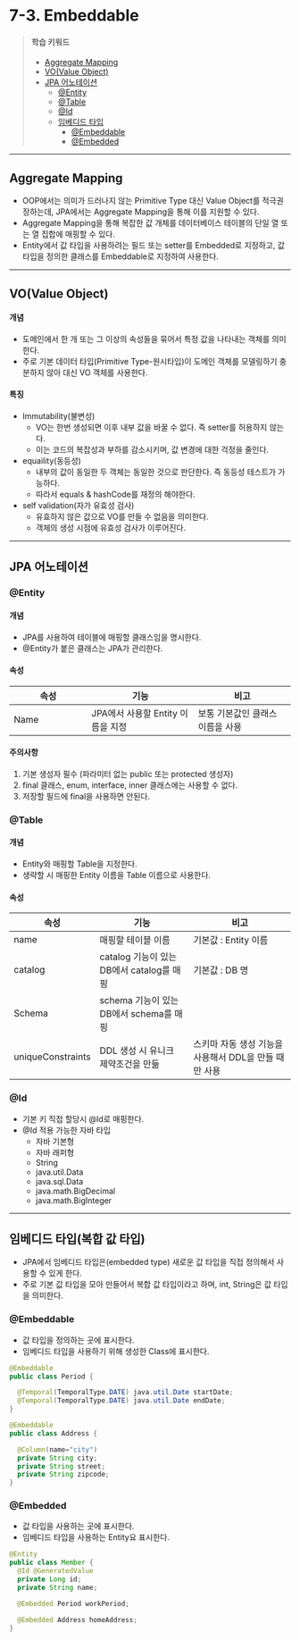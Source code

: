 # 7-3. Embeddable

> #### 학습 키워드
>
> * [Aggregate Mapping](7-3.-embeddable.md#aggregate-mapping)
> * [VO(Value Object)](7-3.-embeddable.md#vo-value-object)
> * [JPA 어노테이션](7-3.-embeddable.md#jpa)
>   * [@Entity](7-3.-embeddable.md#entity)
>   * [@Table](7-3.-embeddable.md#table)
>   * [@Id](7-3.-embeddable.md#id)
>   * [임베디드 타입](7-3.-embeddable.md#undefined-8)
>     * [@Embeddable](7-3.-embeddable.md#embeddable)
>     * [@Embedded](7-3.-embeddable.md#embedded)

***

## Aggregate Mapping

* OOP에서는 의미가 드러나지 않는 Primitive Type 대신 Value Object를 적극권장하는데, JPA에서는 Aggregate Mapping을 통해 이를 지원할 수 있다.
* Aggregate Mapping을 통해 복잡한 값 개체를 데이터베이스 테이블의 단일 열 또는 열 집합에 매핑할 수 있다.
* Entity에서 값 타입을 사용하려는 필드 또는 setter를 Embedded로 지정하고, 값 타입을 정의한 클래스를 Embeddable로 지정하여 사용한다.

***

## VO(Value Object)

#### 개념

* 도메인에서 한 개 또는 그 이상의 속성들을 묶어서 특정 값을 나타내는 객체를 의미한다.
* 주로 기본 데이터 타입(Primitive Type-원시타입)이 도메인 객체를 모델링하기 충분하지 않아 대신 VO 객체를 사용한다.

#### 특징

* Immutability(불변성)
  * VO는 한번 생성되면 이후 내부 값을 바꿀 수 없다. 즉 setter를 허용하지 않는다.
  * 이는 코드의 복잡성과 부하를 감소시키며, 값 변경에 대한 걱정을 줄인다.
* equaility(동등성)
  * 내부의 값이 동일한 두 객체는 동일한 것으로 판단한다. 즉 동등성 테스트가 가능하다.
  * 따라서 equals & hashCode를 재정의 해야한다.
* self validation(자가 유효성 검사)
  * 유효하지 않은 값으로 VO를 만들 수 없음을 의미한다.
  * 객체의 생성 시점에 유효성 검사가 이루어진다.

***

## JPA 어노테이션

### @Entity

#### 개념

* JPA를 사용하여 테이블에 매핑할 클래스임을 명시한다.
* @Entity가 붙은 클래스는 JPA가 관리한다.

#### 속성

<table><thead><tr><th width="123">속성</th><th>기능</th><th>비고</th></tr></thead><tbody><tr><td>Name</td><td>JPA에서 사용할 Entity 이름을 지정</td><td>보통 기본값인 클래스 이름을 사용</td></tr></tbody></table>

#### 주의사항

1. 기본 생성자 필수 (파라미터 없는 public 또는 protected 생성자)
2. final 클래스, enum, interface, inner 클래스에는 사용할 수 없다.
3. 저장할 필드에 final을 사용하면 안된다.

### @Table

#### 개념

* Entity와 매핑할 Table을 지정한다.
* 생략할 시 매핑한 Entity 이름을 Table 이름으로 사용한다.

#### 속성

<table><thead><tr><th width="120">속성</th><th>기능</th><th>비고</th></tr></thead><tbody><tr><td>name</td><td>매핑할 테이블 이름</td><td>기본값 : Entity 이름</td></tr><tr><td>catalog</td><td>catalog 기능이 있는 DB에서 catalog를 매핑</td><td>기본값 : DB 명</td></tr><tr><td>Schema</td><td>schema 기능이 있는 DB에서 schema를 매핑</td><td></td></tr><tr><td>uniqueConstraints</td><td>DDL 생성 시 유니크 제약조건을 만듦</td><td>스키마 자동 생성 기능을 사용해서 DDL을 만들 때만 사용</td></tr></tbody></table>

### @Id

* 기본 키 직접 할당시 @Id로 매핑한다.
* @Id 적용 가능한 자바 타입
  * 자바 기본형
  * 자바 래퍼형
  * String
  * java.util.Data
  * java.sql.Data
  * java.math.BigDecimal
  * java.math.BigInteger

***

## 임베디드 타입(복합 값 타입)

* JPA에서 임베디드 타입은(embedded type) 새로운 값 타입을 직접 정의해서 사용할 수 있게 한다.
* 주로 기본 값 타입을 모아 만들어서 복합 값 타입이라고 하며, int, String은 값 타입을 의미한다.

### @Embeddable

* 값 타입을 정의하는 곳에 표시한다.
* 임베디드 타입을 사용하기 위해 생성한 Class에 표시한다.

```java
@Embeddable
public class Period {

  @Temporal(TemporalType.DATE) java.util.Date startDate;
  @Temporal(TemporalType.DATE) java.util.Date endDate;
}

@Embeddable
public class Address {

  @Column(name="city")
  private String city;
  private String street;
  private String zipcode;
}
```

### @Embedded

* 값 타입을 사용하는 곳에 표시한다.
* 임베디드 타입을 사용하는 Entity요 표시한다.

```java
@Entity
public class Member {
  @Id @GeneratedValue
  private Long id;
  private String name;

  @Embedded Period workPeriod;

  @Embedded Address homeAddress;
}
```
